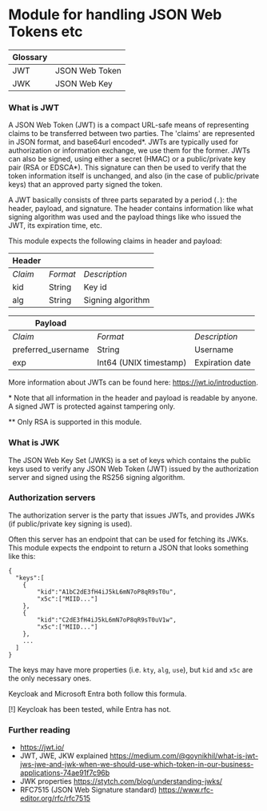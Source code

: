 # Module for handling JSON Web Tokens etc
|Glossary||
| -- | -- |
| JWT | JSON Web Token | 
| JWK | JSON Web Key |
 
### What is JWT
A JSON Web Token (JWT) is a compact URL-safe means of representing claims to be transferred between two parties. The 'claims' are represented in JSON format, and base64url encoded*. JWTs are typically used for authorization or information exchange, we use them for the former. JWTs can also be signed, using either a secret (HMAC) or a public/private key pair (RSA or EDSCA*). This signature can then be used to verify that the token information itself is unchanged, and also (in the case of public/private keys) that an approved party signed the token.

A JWT basically consists of three parts separated by a period (`.`): the header, payload, and signature. The header contains information like what signing algorithm was used and the payload things like who issued the JWT, its expiration time, etc.

This module expects the following claims in header and payload:

| Header |||
|--|--|--|
| *Claim* | *Format* | *Description* |
| kid | String | Key id |
| alg | String | Signing algorithm |


| Payload |||
|--|--|--|
| *Claim* | *Format* | *Description* |
| preferred_username | String | Username |
| exp | Int64 (UNIX timestamp) | Expiration date |


More information about JWTs can be found here: https://jwt.io/introduction.

\* Note that all information in the header and payload is readable by anyone. A signed JWT is protected against tampering only.

\** Only RSA is supported in this module.

### What is JWK 
The JSON Web Key Set (JWKS) is a set of keys which contains the public keys used to verify any JSON Web Token (JWT) issued by the authorization server and signed using the RS256 signing algorithm.

### Authorization servers
The authorization server is the party that issues JWTs, and provides JWKs (if public/private key signing is used). 

Often this server has an endpoint that can be used for fetching its JWKs. This module expects the endpoint to return a JSON that looks something like this: 
```
{
  "keys":[
    {
        "kid":"A1bC2dE3fH4iJ5kL6mN7oP8qR9sT0u",
        "x5c":["MIID..."]
    },
    {
        "kid":"C2dE3fH4iJ5kL6mN7oP8qR9sT0uV1w",
        "x5c":["MIID..."]
    },
    ...
  ]
}
```
The keys may have more properties (i.e. `kty`, `alg`, `use`), but `kid` and `x5c` are the only necessary ones.

Keycloak and Microsoft Entra both follow this formula. 

[!] Keycloak has been tested, while Entra has not. 

### Further reading
- https://jwt.io/
- JWT, JWE, JKW explained https://medium.com/@goynikhil/what-is-jwt-jws-jwe-and-jwk-when-we-should-use-which-token-in-our-business-applications-74ae91f7c96b
- JWK properties https://stytch.com/blog/understanding-jwks/
- RFC7515 (JSON Web Signature standard) https://www.rfc-editor.org/rfc/rfc7515
